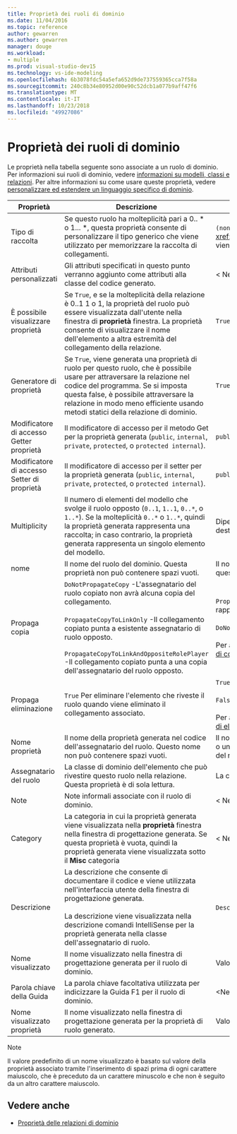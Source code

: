 ```yaml
---
title: Proprietà dei ruoli di dominio
ms.date: 11/04/2016
ms.topic: reference
author: gewarren
ms.author: gewarren
manager: douge
ms.workload:
- multiple
ms.prod: visual-studio-dev15
ms.technology: vs-ide-modeling
ms.openlocfilehash: 6b3078fdc54a5efa652d9de737559365cca7f58a
ms.sourcegitcommit: 240c8b34e80952d00e90c52dcb1a077b9aff47f6
ms.translationtype: MT
ms.contentlocale: it-IT
ms.lasthandoff: 10/23/2018
ms.locfileid: "49927086"
---
```

# <a name="properties-of-domain-roles"></a>Proprietà dei ruoli di dominio
Le proprietà nella tabella seguente sono associate a un ruolo di dominio. Per informazioni sui ruoli di dominio, vedere [informazioni su modelli, classi e relazioni](../modeling/understanding-models-classes-and-relationships.md). Per altre informazioni su come usare queste proprietà, vedere [personalizzare ed estendere un linguaggio specifico di dominio](../modeling/customizing-and-extending-a-domain-specific-language.md).

|Proprietà|Descrizione|Impostazione predefinita|
|-|-|-|
|Tipo di raccolta|Se questo ruolo ha molteplicità pari a 0.. * o 1... \*, questa proprietà consente di personalizzare il tipo generico che viene utilizzato per memorizzare la raccolta di collegamenti.|`(none)` - <xref:Microsoft.VisualStudio.Modeling.LinkedElementCollection%601> viene usato|
|Attributi personalizzati|Gli attributi specificati in questo punto verranno aggiunto come attributi alla classe del codice generato.|< Nessuno\>|
|È possibile visualizzare proprietà|Se `True`, e se la molteplicità della relazione è 0..1 1 o 1, la proprietà del ruolo può essere visualizzata dall'utente nella finestra di **proprietà** finestra. La proprietà consente di visualizzare il nome dell'elemento a altra estremità del collegamento della relazione.|`True`|
|Generatore di proprietà|Se `True`, viene generata una proprietà di ruolo per questo ruolo, che è possibile usare per attraversare la relazione nel codice del programma. Se si imposta questa false, è possibile attraversare la relazione in modo meno efficiente usando metodi statici della relazione di dominio.|`True`|
|Modificatore di accesso Getter proprietà|Il modificatore di accesso per il metodo Get per la proprietà generata (`public`, `internal`, `private`, `protected`, o `protected internal`).|`public`|
|Modificatore di accesso Setter di proprietà|Il modificatore di accesso per il setter per la proprietà generata (`public`, `internal`, `private`, `protected`, o `protected internal`).|`public`|
|Multiplicity|Il numero di elementi del modello che svolge il ruolo opposto (`0..1`, `1..1`, `0..*`, o `1..*`). Se la molteplicità `0..*` o `1..*`, quindi la proprietà generata rappresenta una raccolta; in caso contrario, la proprietà generata rappresenta un singolo elemento del modello.|Dipende dal tipo di relazione e se si tratta del ruolo di origine o destinazione della relazione.|
|nome|Il nome del ruolo del dominio. Questa proprietà non può contenere spazi vuoti.|Il nome della classe di dominio dell'assegnatario del ruolo per questo ruolo.|
|Propaga copia|`DoNotPropagateCopy` -L'assegnatario del ruolo copiato non avrà alcuna copia del collegamento.<br /><br /> `PropagateCopyToLinkOnly` -Il collegamento copiato punta a esistente assegnatario di ruolo opposto.<br /><br /> `PropagateCopyToLinkAndOppositeRolePlayer` -Il collegamento copiato punta a una copia dell'assegnatario del ruolo opposto.|`PropagateCopyToLinkAndOppositeRolePlayer` per i ruoli di origine di rappresentazioni distribuite.<br /><br /> `DoNotPropagateCopy` per altri ruoli.<br /><br /> Per altre informazioni, vedere [personalizzazione del comportamento di copia](../modeling/customizing-copy-behavior.md)|
|Propaga eliminazione|`True` Per eliminare l'elemento che riveste il ruolo quando viene eliminato il collegamento associato.|`True` per la destinazione di un ruolo di incorporamento.<br /><br /> `False` per altri ruoli.<br /><br /> Per altre informazioni, vedere [personalizzazione del comportamento di eliminazione](../modeling/customizing-deletion-behavior.md).|
|Nome proprietà|Il nome della proprietà generata nel codice dell'assegnatario del ruolo. Questo nome non può contenere spazi vuoti.|Il nome del ruolo opposto se questo ruolo dispone di un zero-a-uno o una molteplicità uno a uno; in caso contrario, il nome pluralizzato del ruolo opposto.|
|Assegnatario del ruolo|La classe di dominio dell'elemento che può rivestire questo ruolo nella relazione. Questa proprietà è di sola lettura.|La classe di dominio dell'assegnatario del ruolo per questo ruolo.|
|Note|Note informali associate con il ruolo di dominio.|< Nessuno\>|
|Category|La categoria in cui la proprietà generata viene visualizzata nella **proprietà** finestra nella finestra di progettazione generata. Se questa proprietà è vuota, quindi la proprietà generata viene visualizzata sotto il **Misc** categoria|< Nessuno\>|
|Descrizione|La descrizione che consente di documentare il codice e viene utilizzata nell'interfaccia utente della finestra di progettazione generata.<br /><br /> La descrizione viene visualizzata nella descrizione comandi IntelliSense per la proprietà generata nella classe dell'assegnatario di ruolo.|`Description for` *il nome completo del ruolo*|
|Nome visualizzato|Il nome visualizzato nella finestra di progettazione generata per il ruolo di dominio.|Valore modificato della proprietà Name.|
|Parola chiave della Guida|La parola chiave facoltativa utilizzata per indicizzare la Guida F1 per il ruolo di dominio.|\<Nessuno >|
|Nome visualizzato proprietà|Il nome visualizzato nella finestra di progettazione generata per la proprietà di ruolo generato.|Valore della proprietà del nome di proprietà modificato.|

> [!NOTE]
> Il valore predefinito di un nome visualizzato è basato sul valore della proprietà associato tramite l'inserimento di spazi prima di ogni carattere maiuscolo, che è preceduto da un carattere minuscolo e che non è seguito da un altro carattere maiuscolo.

## <a name="see-also"></a>Vedere anche

- [Proprietà delle relazioni di dominio](../modeling/properties-of-domain-relationships.md)